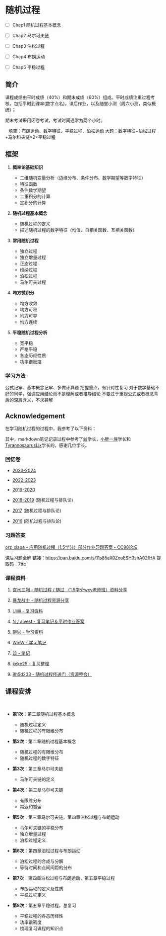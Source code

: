 # 随机过程

- [ ] Chap1 随机过程基本概念
- [ ] Chap2 马尔可夫链
- [ ] Chap3 泊松过程
- [ ] Chap4 布朗运动
- [ ] Chap5 平稳过程


## 简介

课程成绩由平时成绩（40%）和期末成绩（60%）组成。平时成绩注重过程考核，包括平时到课率(数字点名)，课后作业，以及随堂小测（周六小测，类似概统）；

期末考试采用闭卷考试，考试时间通常为两个小时。

 
填空：布朗运动、数字特征、平稳过程、泊松运动
大题：数字特征+泊松过程+马尔科夫链×2+平稳过程


## 框架

1. **概率论基础知识**
   - 二维随机变量分析（边缘分布、条件分布、数学期望等数字特征）
   - 特征函数
   - 条件数学期望
   - 二重积分的计算
   - 定积分的计算

2. **随机过程基本概念**
   - 随机过程的定义
   - 描述随机过程的数字特征（均值、自相关函数、互相关函数）

3. **常用随机过程**
   - 独立过程
   - 独立增量过程
   - 正态过程
   - 维纳过程
   - 泊松过程
   - 马尔可夫过程

4. **均方微积分**
   - 均方收敛
   - 均方可积
   - 均方可导
   - 均方连续

5. **平稳随机过程分析**
   - 宽平稳
   - 严格平稳
   - 各态历经性质
   - 功率谱密度

### 学习方法
公式记牢、基本概念记牢、多做计算题
把握重点，有针对性复习
对于数学基础不好的同学，强调应用结论而不是理解或者推导结论
不要过于重视公式或者概念背后的深层含义，不求甚解



## Acknowledgement

在学习随机过程的过程中，我参考了以下资料：

其中，markdown笔记记录过程中参考了[竝](https://www.cc98.org/topic/4929320)学长，[小胖一族](https://skillful-vest-b8d.notion.site/1-5-68ec83a57e504b79901e66a2b7e4e5ce)学长和[TyrannosaurusLjx](https://github.com/TyrannosaurusLjx/TyrannosaurusLjx.github.io/tree/main/docs/Notebook/Random-Process)学长的，感谢几位学长。

### 回忆卷

- [2023-2024](https://www.cc98.org/topic/5930307)

- [2022-2023](https://www.cc98.org/topic/5643156)

- [2019-2020](https://www.cc98.org/topic/4958697)

- [2018-2019](https://www.cc98.org/topic/4855261) (随机过程与排队论)

- [2017](https://www.cc98.org/topic/4728993) (随机过程与排队论)

- [2016](https://www.cc98.org/topic/4641632) (随机过程与排队论)

### 习题答案

[orz_xiaoa - 应用随机过程（1.5学分）部分作业习题答案 - CC98论坛](https://www.cc98.org/topic/5358767)


课后习题全解
链接：https://pan.baidu.com/s/11s85aX0ZooESH3shA02fHA 
提取码：7ttc


### 课程资料
1. [宫水三翊 - 随机过程 / 随过 （1.5学分wxy老师班）资料分享](https://www.cc98.org/topic/6121175)

2. [暴龙战士 - 随机过程资源分享](https://www.cc98.org/topic/5927145)

3. [Uiiiii - 复习资料](https://www.cc98.org/topic/5926769)

4. [N丿aivest - 复习笔记＆平时作业答案](https://www.cc98.org/topic/5642973)

5. [聊以 - 学习资料](https://www.cc98.org/topic/5643340)

6. [WinW - 学习笔记](https://www.cc98.org/topic/5720807)

7. [竝 - 笔记](https://www.cc98.org/topic/4929320)

8. [keke25 - 复习整理](https://www.cc98.org/topic/5355801)

9. [8h5d233 - 随机过程传送门（资源整合）](https://www.cc98.org/topic/5639264)

## 课程安排

 
- **第1次**：第二章随机过程基本概念
  - 随机过程定义
  - 随机过程的有限维分布

- **第2次**：第二章随机过程基本概念
  - 随机过程的有限维分布
  - 随机过程的数字特征

- **第3次**：第三章马尔可夫链
  - 马尔可夫链的定义

- **第4次**：第三章马尔可夫链
  - 有限维分布
  - 常返和暂留

- **第5次**：第三章马尔可夫链，第四章泊松过程与布朗运动
  - 马尔可夫链的平稳分布
  - 独立增量过程
  - 泊松过程定义

- **第6次**：第四章泊松过程与布朗运动
  - 泊松过程的合成与分解
  - 等待时间和点间间距的分布

- **第7次**：第四章泊松过程与布朗运动，第五章平稳过程
  - 布朗运动的定义及性质
  - 平稳过程定义

- **第8次**：第五章平稳过程，总复习
  - 平稳过程的各态历经性
  - 功率谱密度
  - 梳理复习课程的知识点